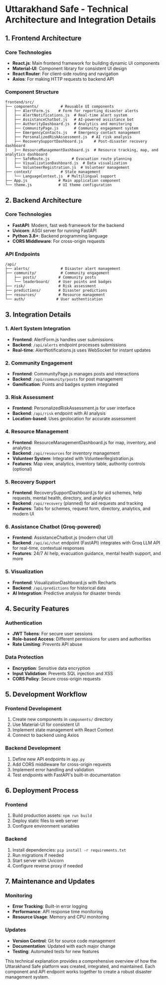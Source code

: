 # Uttarakhand Safe - Technical Architecture and Integration Details

## 1. Frontend Architecture

### Core Technologies
- **React.js**: Main frontend framework for building dynamic UI components
- **Material-UI**: Component library for consistent UI design
- **React Router**: For client-side routing and navigation
- **Axios**: For making HTTP requests to backend API

### Component Structure
```
frontend/src/
├── components/          # Reusable UI components
│   ├── AlertForm.js    # Form for reporting disaster alerts
│   ├── AlertNotifications.js  # Real-time alert system
│   ├── AssistanceChatbot.js   # AI-powered assistance bot
│   ├── AuthorityDashboard.js  # Analytics and monitoring
│   ├── CommunityPage.js       # Community engagement system
│   ├── EmergencyContacts.js   # Emergency contact management
│   ├── PersonalizedRiskAssessment.js  # AI risk analysis
│   ├── RecoverySupportDashboard.js     # Post-disaster recovery dashboard
│   ├── ResourceManagementDashboard.js  # Resource tracking, map, and analytics dashboard
│   ├── SafeRoute.js          # Evacuation route planning
│   ├── VisualizationDashboard.js  # Data visualization
│   └── VolunteerRegistration.js  # Volunteer management
├── context/             # State management
│   └── LanguageContext.js  # Multilingual support
├── App.js              # Main application component
└── theme.js            # UI theme configuration
```

## 2. Backend Architecture

### Core Technologies
- **FastAPI**: Modern, fast web framework for the backend
- **Uvicorn**: ASGI server for running FastAPI
- **Python 3.8+**: Backend programming language
- **CORS Middleware**: For cross-origin requests

### API Endpoints
```
/api/
├── alerts/              # Disaster alert management
├── community/           # Community engagement
│   ├── posts/          # Community posts
│   └── leaderboard/    # User points and badges
├── risk/               # Risk assessment
├── predictions/        # Disaster predictions
├── resources/          # Resource management
└── auth/              # User authentication
```

## 3. Integration Details

### 1. Alert System Integration
- **Frontend**: AlertForm.js handles user submissions
- **Backend**: `/api/alerts` endpoint processes submissions
- **Real-time**: AlertNotifications.js uses WebSocket for instant updates

### 2. Community Engagement
- **Frontend**: CommunityPage.js manages posts and interactions
- **Backend**: `/api/community/posts` for post management
- **Gamification**: Points and badges system integrated

### 3. Risk Assessment
- **Frontend**: PersonalizedRiskAssessment.js for user interface
- **Backend**: `/api/risk` endpoint with AI analysis
- **Location-based**: Uses geolocation for accurate assessment

### 4. Resource Management
- **Frontend**: ResourceManagementDashboard.js for map, inventory, and analytics
- **Backend**: `/api/resources` for inventory management
- **Volunteer System**: Integrated with VolunteerRegistration.js
- **Features**: Map view, analytics, inventory table, authority controls (optional)

### 5. Recovery Support
- **Frontend**: RecoverySupportDashboard.js for aid schemes, help requests, mental health, directory, and analytics
- **Backend**: `/api/recovery` (planned) for aid requests and tracking
- **Features**: Tabs for schemes, request form, directory, analytics, and modern UI

### 6. Assistance Chatbot (Groq-powered)
- **Frontend**: AssistanceChatbot.js (modern chat UI)
- **Backend**: `/api/ai/chat` endpoint (FastAPI) integrates with Groq LLM API for real-time, contextual responses
- **Features**: 24/7 AI help, evacuation guidance, mental health support, and more

### 5. Visualization
- **Frontend**: VisualizationDashboard.js with Recharts
- **Backend**: `/api/predictions` for historical data
- **AI Integration**: Predictive analysis for disaster trends

## 4. Security Features

### Authentication
- **JWT Tokens**: For secure user sessions
- **Role-based Access**: Different permissions for users and authorities
- **Rate Limiting**: Prevents API abuse

### Data Protection
- **Encryption**: Sensitive data encryption
- **Input Validation**: Prevents SQL injection and XSS
- **CORS Policy**: Secure cross-origin requests

## 5. Development Workflow

### Frontend Development
1. Create new components in `components/` directory
2. Use Material-UI for consistent UI
3. Implement state management with React Context
4. Connect to backend using Axios

### Backend Development
1. Define new API endpoints in `app.py`
2. Add CORS middleware for cross-origin requests
3. Implement error handling and validation
4. Test endpoints with FastAPI's built-in documentation

## 6. Deployment Process

### Frontend
1. Build production assets: `npm run build`
2. Deploy static files to web server
3. Configure environment variables

### Backend
1. Install dependencies: `pip install -r requirements.txt`
2. Run migrations if needed
3. Start server with Uvicorn
4. Configure reverse proxy if needed

## 7. Maintenance and Updates

### Monitoring
- **Error Tracking**: Built-in error logging
- **Performance**: API response time monitoring
- **Resource Usage**: Memory and CPU monitoring

### Updates
- **Version Control**: Git for source code management
- **Documentation**: Updated with each major change
- **Testing**: Automated tests for new features

This technical explanation provides a comprehensive overview of how the Uttarakhand Safe platform was created, integrated, and maintained. Each component and API endpoint works together to create a robust disaster management system.

